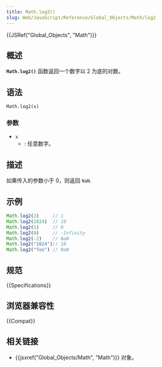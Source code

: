 ```yaml
---
title: Math.log2()
slug: Web/JavaScript/Reference/Global_Objects/Math/log2
---
```


{{JSRef("Global_Objects", "Math")}}

## 概述

**`Math.log2()`** 函数返回一个数字以 2 为底的对数。

## 语法

```plain
Math.log2(x)
```

### 参数

- `x`
  - : 任意数字。

## 描述

如果传入的参数小于 0，则返回 `NaN`.

## 示例

```js
Math.log2(2)     // 1
Math.log2(1024)  // 10
Math.log2(1)     // 0
Math.log2(0)     // -Infinity
Math.log2(-2)    // NaN
Math.log2("1024")// 10
Math.log2("foo") // NaN
```

## 规范

{{Specifications}}

## 浏览器兼容性

{{Compat}}

## 相关链接

- {{jsxref("Global_Objects/Math", "Math")}} 对象。
